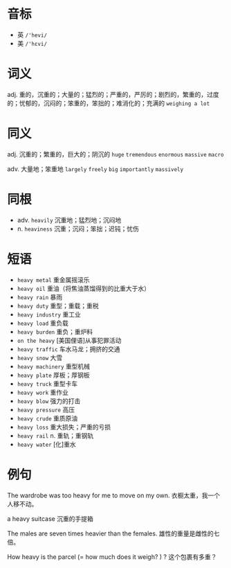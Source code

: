 # 音标

- 英 `/'hevi/`
- 美 `/'hɛvi/`

# 词义

adj. 重的，沉重的；大量的；猛烈的；严重的，严厉的；剧烈的，繁重的，过度的；忧郁的，沉闷的；笨重的，笨拙的；难消化的；充满的
`weighing a lot`

# 同义

adj. 沉重的；繁重的，巨大的；阴沉的
`huge` `tremendous` `enormous` `massive` `macro`

adv. 大量地；笨重地
`largely` `freely` `big` `importantly` `massively`

# 同根

- adv. `heavily` 沉重地；猛烈地；沉闷地
- n. `heaviness` 沉重；沉闷；笨拙；迟钝；忧伤

# 短语

- `heavy metal` 重金属摇滚乐
- `heavy oil` 重油（将焦油蒸馏得到的比重大于水）
- `heavy rain` 暴雨
- `heavy duty` 重型；重载；重税
- `heavy industry` 重工业
- `heavy load` 重负载
- `heavy burden` 重负；重炉料
- `on the heavy` [美国俚语]从事犯罪活动
- `heavy traffic` 车水马龙；拥挤的交通
- `heavy snow` 大雪
- `heavy machinery` 重型机械
- `heavy plate` 厚板；厚钢板
- `heavy truck` 重型卡车
- `heavy work` 重作业
- `heavy blow` 强力的打击
- `heavy pressure` 高压
- `heavy crude` 重质原油
- `heavy loss` 重大损失；严重的亏损
- `heavy rail` n. 重轨；重钢轨
- `heavy water` [化]重水

# 例句

The wardrobe was too heavy for me to move on my own.
衣橱太重，我一个人移不动。

a heavy suitcase
沉重的手提箱

The males are seven times heavier than the females.
雄性的重量是雌性的七倍。

How heavy is the parcel (= how much does it weigh? ) ?
这个包裹有多重？


